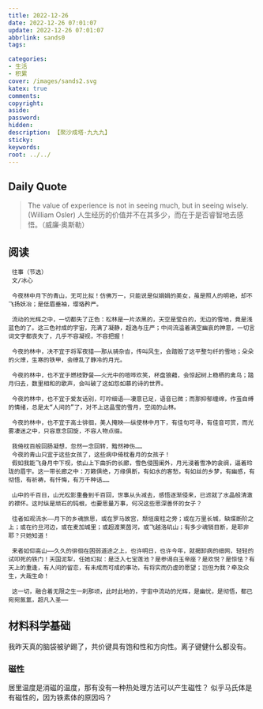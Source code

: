 ```yaml
---
title: 2022-12-26
date: 2022-12-26 07:01:07
update: 2022-12-26 07:01:07
abbrlink: sands0
tags:

categories:
- 生活
- 积累
cover: /images/sands2.svg
katex: true
comments:
copyright:
aside: 
password:
hidden:
description: 【聚沙成塔·九九九】 
sticky: 
keywords:
root: ../../
---
```


 ## Daily Quote

> The value of experience is not in seeing much, but in seeing wisely. (William Osler)
> 人生经历的价值并不在其多少，而在于是否睿智地去感悟。（威廉·奥斯勒）
## 阅读
     往事（节选）
     文/冰心
      
     今夜林中月下的青山，无可比拟！仿佛万一，只能说是似娟娟的美女，虽是照人的明艳，却不飞扬妖冶；是低眉垂袖，璎珞矜严。
      
     流动的光辉之中，一切都失了正色：松林是一片浓黑的，天空是莹白的，无边的雪地，竟是浅蓝色的了。这三色衬成的宇宙，充满了凝静，超逸与庄严；中间流溢着满空幽哀的神意，一切言词文字都丧失了，几乎不容凝视，不容把握！
      
     今夜的林中，决不宜于将军夜猎——那从骑杂沓，传叫风生，会踏毁了这平整匀纤的雪地；朵朵的火燎，生寒的铁甲，会缭乱了静冷的月光。
      
     今夜的林中，也不宜于燃枝野餐——火光中的喧哗欢笑，杯盘狼藉，会惊起树上稳栖的禽鸟；踏月归去，数里相和的歌声，会叫破了这如怨如慕的诗的世界。
      
     今夜的林中，也不宜于爱友话别，叮咛细语——凄意已足，语音已微；而那抑郁缠绵，作茧自缚的情绪，总是太“人间的”了，对不上这晶莹的雪月，空阔的山林。
      
     今夜的林中，也不宜于高士徘徊，美人掩映——纵使林中月下，有佳句可寻，有佳音可赏，而光雾凄迷之中，只容意念回旋，不容人物点缀。
      
     我倚枕百般回肠凝想，忽然一念回转，黯然神伤……
     今夜的青山只宜于这些女孩了，这些病中倚枕看月的女孩子！
     假如我能飞身月中下视，依山上下曲折的长廊，雪色侵围阑外，月光浸着雪净的衾绸，逼着玲珑的眉宇。这一带长廊之中：万籁俱绝，万缘俱断，有如水的客愁，有如丝的乡梦，有幽感，有彻悟，有祈祷，有忏悔，有万千种话……
      
     山中的千百日，山光松影重叠到千百回，世事从头减去，感悟逐渐侵来，已滤就了水晶般清澈的襟怀。这时纵是顽石的钝根，也要思量万事，何况这些思深善怀的女子？
      
     往者如观流水——月下的乡魂旅思，或在罗马故宫，颓垣废柱之旁；或在万里长城，缺堞断阶之上；或在约旦河边，或在麦加城里；或超渡莱茵河，或飞越洛矶山；有多少魂销目断，是耶非耶？只她知道！
      
     来者如仰高山——久久的徘徊在困弱道途之上，也许明日，也许今年，就揭卸病的细网，轻轻的试叩死的铁门！天国泥犁，任她幻拟：是泛入七宝莲池？是参谒白玉帝座？是欢悦？是惊怯？有天上的重逢，有人间的留恋，有未成而可成的事功，有将实而仍虚的愿望；岂但为我？牵及众生，大哉生命！
      
     这一切，融合着无限之生一刹那顷，此时此地的，宇宙中流动的光辉，是幽忧，是彻悟，都已宛宛氤氲，超凡入圣——



## 材料科学基础
我昨天真的脑袋被驴踢了，共价键具有饱和性和方向性。离子键健什么都没有。
### 磁性
居里温度是消磁的温度，那有没有一种热处理方法可以产生磁性？
似乎马氏体是有磁性的，因为铁素体的原因吗？
